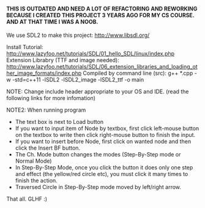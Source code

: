 #### THIS IS OUTDATED AND NEED A LOT OF REFACTORING AND REWORKING BECAUSE I CREATED THIS PROJECT 3 YEARS AGO FOR MY CS COURSE. AND AT THAT TIME I WAS A NOOB.


We use SDL2 to make this project: http://www.libsdl.org/

Install Tutorial: http://www.lazyfoo.net/tutorials/SDL/01_hello_SDL/linux/index.php
Extension Librabry (TTF and image needed): http://www.lazyfoo.net/tutorials/SDL/06_extension_libraries_and_loading_other_image_formats/index.php
Compiled by command line (src): g++ *.cpp -w -std=c++11 -lSDL2 -lSDL2_image -lSDL2_ttf -o main

NOTE: Change include header appropriate to your OS and IDE. (read the following links for more infomation)

NOTE2: 
When running program
* The text box is next to Load button
* If you want to input item of Node by textbox, first click left-mouse button on the textbox to write then click right-mouse button to finish the input.
* If you want to insert before Node, first click on wanted node and then click the Insert BF button.
* The Ch. Mode button changes the modes (Step-By-Step mode or Normal Mode)
* In Step-By-Step Mode, once you click the button it does only one step and effect (the yellow/red circle etc), you must click it many times to finish the action.
* Traversed Circle in Step-By-Step mode moved by left/right arrow.

That all. GLHF :)
